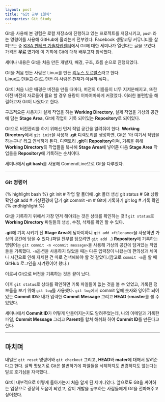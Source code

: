 ```yaml
---
layout: post
title: "Git 공부 1일차"
categories: Git Study
---
```


Git을 사용해 본 경험은 로컬 저장소에 진행하고 있는 프로젝트를 저장시키고, `push` 라는 명령어를 사용해 GitHub에 올리는게 전부였다.
Facebook 생활코딩 커뮤니티를 살펴보는 중 [KISA 핀테크 기술지원센터][KISA 핀테크 기술지원센터]에서 Git에 대한 세미나가 열린다는 글을 보았다.
가격은 **무료** 였기에 이 기회에 Git에 대해 배우고자 참석했다.

세미나 내용은 Git을 처음 만든 개발자, 배경, 구조, 흐름 순으로 진행되었다.

Git을 처음 만든 사람은 Linux를 만든 [리누스 토르발스][linus torvalds]라고 한다.  
~~Linux도 만들고 Git도 만든 이 사람은 천재가 아닐까 싶다..~~

Git이 처음 나온 배경은 버전을 만들 때마다, 버전의 이름들이 너무 지저분해지고, 또한 이전 버전의 자료들이 필요 할 경우 용량이 어마어마하게 커졌었다. 이러한 불편함을 해결하고자 Git이 나왔다고 한다.

구조적으론 사용자가 실제 작업을 하는 **Working Directory**, 실제 작업을 가상의 공간에 담는 **Stage Area**, Git에 작업이 기록 되어있는 **Repository**로 되어있다.

Git으로 버전관리를 하기 위해선 먼저 작업 공간을 알려줘야 한다. **Working Directory**에서 `git init`을 사용해 **.git** 디렉토리를 생성하면, Git은 '아 여기서 작업을 하는구나' 라고 인식하게 된다. 디렉토리 **.git**이 **Repository**이며, 기록을 위해 **Working Directory**의 작업들을 복사해 **Stage Area**에 넣어준 다음 **Stage Area** 작업들을 **Repository**에 기록하는 순서이다.

세미나에서 **git bash**를 사용해 ComendLine으로 Git을 다루었다.

---

### Git 명령어

{% highlight bash %}
git init # 작업 할 폴더에 .git 폴더 생성
git status # Git 상황 확인
git add <filename> # 가상환경에 담기
git commit -m <commit message> # Git에 기록하기
git log # 기록 확인
{% endhighlight %}

Git을 기록하기 위해서 가장 먼저 해야되는 것은 상태를 확인하는 것!! `git status`로 **Working Directory** 파일들의 생성, 수정, 삭제를 확인 할 수 있다.

**.git**에 기록 시키기 전 **Stage Area**에 담아야하니 `git add <filename>`을 사용하면 가상의 공간에 담을 수 있다.(파일 전부를 담으려면 `git add .`)
**Repository**에 기록하는 명령어는 `git commit -m <commit message>`을 사용해 가상의 공간에 담겨있는 작업들을 기록했다. `-m`옵션을 사용하지 않았을 때는 다른 입력창이 나왔는데 편의성과 세미나 시간으로 인해 자세한 건 따로 검색해봐야 할 것 같았다.(참고로 `commit -m`을 할 때 GitHub 로그인을 시켜줬어야 했다.)

이로써 Git으로 버전을 기록하는 것은 끝이 났다.

이후 `git status`로 상태를 확인하면 기록 파일들이 없는 것을 볼 수 있었고, 기록된 정보들을 보기 위해 `git log`를 사용했다.
`git log`에서 commit 옆에 숫자와 영어로 되어있는 **Commit ID**와 내가 입력한 **Commit Message** 그리고 **HEAD->master**를 볼 수 있었다.

세미나에서 **Commit ID**가 어떻게 만들어지는지도 알려주었는데, 나의 이메일과 기록한 파일, **Commit Message** 그리고 **Parent**를 합쳐 해쉬화 하여 **Commit ID**를 만든다고 한다.

---

## 마치며

내일은 `git reset` 명령어와 `git checkout` 그리고, **HEAD**와 **mater**에 대해서 알려준다고 한다.
살짝 맛보기로 Git은 불변하기에 파일들을 삭제하지도 변경하지도 않는다는 말로 호기심을 자극했다..

Git이 내부적으로 어떻게 돌아가는지 처음 알게 된 세미나였다. 앞으로도 Git을 써야하는 입장으로 굉장히 도움이 되었고, 같이 개발을 공부하는 사람들에게 Git을 전파해주고 싶어졌다.

[KISA 핀테크 기술지원센터]: https://onoffmix.com/event/203172
[linus torvalds]: https://ko.wikipedia.org/wiki/%EB%A6%AC%EB%88%84%EC%8A%A4_%ED%86%A0%EB%A5%B4%EB%B0%9C%EC%8A%A4